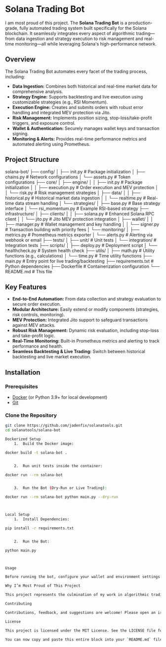 # Solana Trading Bot

I am most proud of this project. The **Solana Trading Bot** is a production-grade, fully automated trading system built specifically for the Solana blockchain. It seamlessly integrates every aspect of algorithmic trading—from data ingestion and strategy execution to risk management and real-time monitoring—all while leveraging Solana's high-performance network.

## Overview

The Solana Trading Bot automates every facet of the trading process, including:

- **Data Ingestion:** Combines both historical and real-time market data for comprehensive analysis.
- **Strategy Engine:** Supports backtesting and live execution using customizable strategies (e.g., RSI Momentum).
- **Execution Engine:** Creates and submits orders with robust error handling and integrated MEV protection via Jito.
- **Risk Management:** Implements position sizing, stop-loss/take-profit triggers, and exposure control.
- **Wallet & Authentication:** Securely manages wallet keys and transaction signing.
- **Monitoring & Alerts:** Provides real-time performance metrics and automated alerting using Prometheus.

## Project Structure

solana-bot/
├── config/
│   ├── init.py         # Package initialization
│   ├── chains.py           # Network configurations
│   └── assets.py           # Token configurations
├── core/
│   ├── engine/
│   │   ├── init.py     # Package initialization
│   │   ├── execution.py    # Order execution and MEV protection
│   │   └── risk.py         # Risk management strategies
│   ├── data/
│   │   ├── historical.py   # Historical market data ingestion
│   │   └── realtime.py     # Real-time data stream handling
│   └── strategies/
│       ├── base.py         # Base strategy interface
│       └── rsi_momentum.py # Example RSI-based strategy
├── infrastructure/
│   ├── clients/
│   │   ├── solana.py       # Enhanced Solana RPC client
│   │   └── jito.py         # Jito MEV protection integration
│   ├── wallet/
│   │   ├── manager.py      # Wallet management and key handling
│   │   └── signer.py       # Transaction building with priority fees
│   └── monitoring/
│       ├── metrics.py      # Prometheus metrics exporter
│       └── alerts.py       # Alerting via webhook or email
├── tests/
│   ├── unit/               # Unit tests
│   └── integration/        # Integration tests
├── scripts/
│   ├── deploy.py           # Deployment script
│   └── healthcheck.py      # System health check
├── utils/
│   ├── math.py             # Utility functions (e.g., calculations)
│   └── time.py             # Time utility functions
├── main.py                 # Entry point for live trading/backtesting
├── requirements.txt        # Python dependencies
├── Dockerfile              # Containerization configuration
└── README.md               # This file

## Key Features

- **End-to-End Automation:** From data collection and strategy evaluation to secure order execution.
- **Modular Architecture:** Easily extend or modify components (strategies, risk controls, monitoring).
- **MEV Protection:** Integrated Jito support to safeguard transactions against MEV attacks.
- **Robust Risk Management:** Dynamic risk evaluation, including stop-loss and take-profit logic.
- **Real-Time Monitoring:** Built-in Prometheus metrics and alerting to track performance and health.
- **Seamless Backtesting & Live Trading:** Switch between historical backtesting and live market execution.

## Installation

### Prerequisites

- [Docker](https://www.docker.com/) (or Python 3.9+ for local development)
- [Git](https://git-scm.com/)

### Clone the Repository

```bash
git clone https://github.com/jadenfix/solanatools.git
cd solanatools/solana-bot

Dockerized Setup
	1.	Build the Docker image:

docker build -t solana-bot .


	2.	Run unit tests inside the container:

docker run --rm solana-bot


	3.	Run the Bot (Dry-Run or Live Trading):

docker run --rm solana-bot python main.py --dry-run



Local Setup
	1.	Install Dependencies:

pip install -r requirements.txt


	2.	Run the Bot:

python main.py



Usage

Before running the bot, configure your wallet and environment settings by editing the files in the config/ directory or setting appropriate environment variables. For live trading, ensure you have connected to the correct Solana RPC endpoints and provided your Jito MEV protection keys.

Why I’m Most Proud of This Project

This project represents the culmination of my work in algorithmic trading and blockchain technology. It automates the entire trading process on the Solana blockchain with robust risk management, real-time monitoring, and secure transaction execution. The modular design allows for continuous innovation and improvement, making it a cutting-edge solution that I am extremely proud to share with the community.

Contributing

Contributions, feedback, and suggestions are welcome! Please open an issue or submit a pull request if you have ideas for improvements or additional features.

License

This project is licensed under the MIT License. See the LICENSE file for details.

You can now copy and paste this entire block into your `README.md` file on GitHub. Enjoy showcasing your project!
